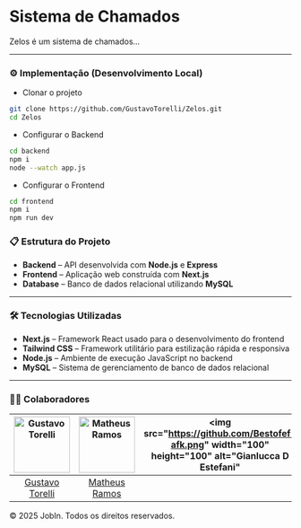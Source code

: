 # Sistema de Chamados

Zelos é um sistema de chamados...

---

### ⚙️ Implementação (Desenvolvimento Local)

- Clonar o projeto

```bash
git clone https://github.com/GustavoTorelli/Zelos.git
cd Zelos
```

- Configurar o Backend

```bash
cd backend
npm i
node --watch app.js
```

- Configurar o Frontend

```bash
cd frontend
npm i
npm run dev
```

### 📋 Estrutura do Projeto

- **Backend** – API desenvolvida com **Node.js** e **Express**  
- **Frontend** – Aplicação web construída com **Next.js**  
- **Database** – Banco de dados relacional utilizando **MySQL**

---

### 🛠️ Tecnologias Utilizadas

- **Next.js** – Framework React usado para o desenvolvimento do frontend  
- **Tailwind CSS** – Framework utilitário para estilização rápida e responsiva  
- **Node.js** – Ambiente de execução JavaScript no backend  
- **MySQL** – Sistema de gerenciamento de banco de dados relacional  

---

### 🐱‍👤 Colaboradores
| <img src="https://github.com/gustavotorelli.png" width="100" height="100" alt="Gustavo Torelli" /> | <img src="https://github.com/Matheusrike.png" width="100" height="100" alt="Matheus Ramos" /> |<img src="https://github.com/Bestofef-afk.png" width="100" height="100" alt="Gianlucca D Estefani"
|:------------------------------------------------------------------------------------------------:|:-------------------------------------------------------------------------------------------------:|:------------------------------------------------------------------------------------------------:|
|        [Gustavo Torelli](https://github.com/gustavotorelli)        |        [Matheus Ramos](https://github.com/Matheusrike)          |

© 2025 JobIn. Todos os direitos reservados.
